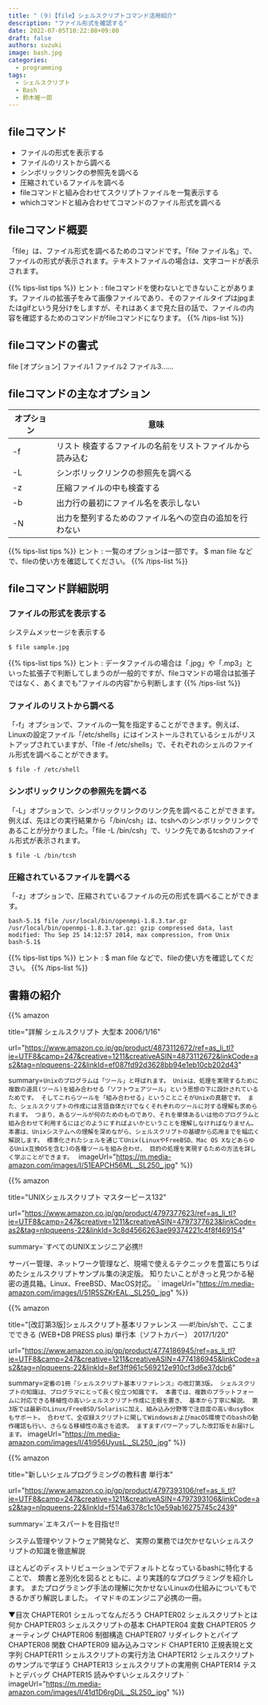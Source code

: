 ```yaml
---
title: "（９）【file】シェルスクリプトコマンド活用紹介"
description: "ファイル形式を確認する"
date: 2022-07-05T10:22:08+09:00
draft: false
authors: suzuki
image: bash.jpg
categories:
  - programming
tags:
  - シェルスクリプト
  - Bash
  - 鈴木維一郎
---
```


## fileコマンド
- ファイルの形式を表示する
- ファイルのリストから調べる
- シンボリックリンクの参照先を調べる
- 圧縮されているファイルを調べる
- fileコマンドと組み合わせてスクリプトファイルを一覧表示する
- whichコマンドと組み合わせてコマンドのファイル形式を調べる

## fileコマンド概要
「file」は、ファイル形式を調べるためのコマンドです。「file ファイル名」で、ファイルの形式が表示されます。テキストファイルの場合は、文字コードが表示されます。

{{% tips-list tips %}}
ヒント
: fileコマンドを使わないとできないことがあります。ファイルの拡張子をみて画像ファイルであり、そのファイルタイプはjpgまたはgifという見分けをしますが、それはあくまで見た目の話で、ファイルの内容を確認するためのコマンドがfileコマンドになります。
{{% /tips-list %}}
 

## fileコマンドの書式
file [オプション] ファイル1 ファイル2 ファイル3……


## fileコマンドの主なオプション

|オプション    |意味|
|--------------|----|
|-f	|リスト	検査するファイルの名前をリストファイルから読み込む|
|-L	|シンボリックリンクの参照先を調べる|
|-z	|圧縮ファイルの中も検査する|
|-b	|出力行の最初にファイル名を表示しない|
|-N	|出力を整列するためのファイル名への空白の追加を行わない|

{{% tips-list tips %}}
ヒント
: 一覧のオプションは一部です。 $ man file   などで、fileの使い方を確認してください。
{{% /tips-list %}}


## fileコマンド詳細説明

### ファイルの形式を表示する

システムメッセージを表示する
```
$ file sample.jpg
```

{{% tips-list tips %}}
ヒント
: データファイルの場合は「.jpg」や「.mp3」といった拡張子で判断してしまうのが一般的ですが、fileコマンドの場合は拡張子ではなく、あくまでも“ファイルの内容”から判断します 
{{% /tips-list %}}


### ファイルのリストから調べる
「-f」オプションで、ファイルの一覧を指定することができます。例えば、Linuxの設定ファイル「/etc/shells」にはインストールされているシェルがリストアップされていますが、「file -f /etc/shells」で、それぞれのシェルのファイル形式を調べることができます。


```
$ file -f /etc/shell
```

### シンボリックリンクの参照先を調べる 

「-L」オプションで、シンボリックリンクのリンク先を調べることができます。例えば、先ほどの実行結果から「/bin/csh」は、tcshへのシンボリックリンクであることが分かりました。「file -L /bin/csh」で、リンク先であるtcshのファイル形式が表示されます。

```
$ file -L /bin/tcsh
```


### 圧縮されているファイルを調べる 
「-z」オプションで、圧縮されているファイルの元の形式を調べることができます。

```
bash-5.1$ file /usr/local/bin/openmpi-1.8.3.tar.gz
/usr/local/bin/openmpi-1.8.3.tar.gz: gzip compressed data, last modified: Thu Sep 25 14:12:57 2014, max compression, from Unix
bash-5.1$
```

{{% tips-list tips %}}
ヒント
: $ man file   などで、fileの使い方を確認してください。
{{% /tips-list %}}

## 書籍の紹介

{{% amazon

title="詳解 シェルスクリプト 大型本  2006/1/16"

url="https://www.amazon.co.jp/gp/product/4873112672/ref=as_li_tl?ie=UTF8&camp=247&creative=1211&creativeASIN=4873112672&linkCode=as2&tag=nlpqueens-22&linkId=ef087fd92d3628bb94e1eb10cb202d43"

summary=`Unixのプログラムは「ツール」と呼ばれます。
Unixは、処理を実現するために複数の道具(ツール)を組み合わせる「ソフトウェアツール」という思想の下に設計されているためです。
そしてこれらツールを「組み合わせる」ということこそがUnixの真髄です。
また、シェルスクリプトの作成には言語自体だけでなくそれぞれのツールに対する理解も求められます。
つまり、あるツールが何のためのものであり、それを単体あるいは他のプログラムと組み合わせて利用するにはどのようにすればよいかということを理解しなければなりません。
本書は、Unixシステムへの理解を深めながら、シェルスクリプトの基礎から応用までを幅広く解説します。
標準化されたシェルを通じてUnix(LinuxやFreeBSD、Mac OS XなどあらゆるUnix互換OSを含む)の各種ツールを組み合わせ、
目的の処理を実現するための方法を詳しく学ぶことができます。
`
imageUrl="https://m.media-amazon.com/images/I/51EAPCH56ML._SL250_.jpg"
%}}

{{% amazon

title="UNIXシェルスクリプト マスターピース132"

url="https://www.amazon.co.jp/gp/product/4797377623/ref=as_li_tl?ie=UTF8&camp=247&creative=1211&creativeASIN=4797377623&linkCode=as2&tag=nlpqueens-22&linkId=3c8d4566263ae99374221c4f8f469154"

summary=`すべてのUNIXエンジニア必携!!

サーバー管理、ネットワーク管理など、現場で使えるテクニックを豊富にちりばめたシェルスクリプトサンプル集の決定版。
知りたいことがきっと見つかる秘密の道具箱。Linux、FreeBSD、MacOS対応。
`
imageUrl="https://m.media-amazon.com/images/I/51R5SZKrEAL._SL250_.jpg"
%}}


{{% amazon

title="[改訂第3版]シェルスクリプト基本リファレンス ──#!/bin/shで、ここまでできる (WEB+DB PRESS plus) 単行本（ソフトカバー）  2017/1/20"

url="https://www.amazon.co.jp/gp/product/4774186945/ref=as_li_tl?ie=UTF8&camp=247&creative=1211&creativeASIN=4774186945&linkCode=as2&tag=nlpqueens-22&linkId=8ef3ff961c569212e910cf3d6e37dcb6"

summary=`定番の1冊『シェルスクリプト基本リファレンス』の改訂第3版。
シェルスクリプトの知識は、プログラマにとって長く役立つ知識です。
本書では、複数のプラットフォームに対応できる移植性の高いシェルスクリプト作成に主眼を置き、
基本から丁寧に解説。
第3版では最新のLinux/FreeBSD/Solarisに加え、組み込み分野等で注目度の高いBusyBoxもサポート。
合わせて、全収録スクリプトに関してWindowsおよびmacOS環境でのbashの動作確認も行い、さらなる移植性の高さを追求。
ますますパワーアップした改訂版をお届けします。`
imageUrl="https://m.media-amazon.com/images/I/41i956UyusL._SL250_.jpg"
%}}

{{% amazon

title="新しいシェルプログラミングの教科書 単行本"

url="https://www.amazon.co.jp/gp/product/4797393106/ref=as_li_tl?ie=UTF8&camp=247&creative=1211&creativeASIN=4797393106&linkCode=as2&tag=nlpqueens-22&linkId=f514a6378c1c10e59ab16275745c2439"

summary=`エキスパートを目指せ!!

システム管理やソフトウェア開発など、
実際の業務では欠かせないシェルスクリプトの知識を徹底解説

ほとんどのディストリビューションでデフォルトとなっているbashに特化することで、
類書と差別化を図るとともに、より実践的なプログラミングを紹介します。
またプログラミング手法の理解に欠かせないLinuxの仕組みについてもできるかぎり解説しました。
イマドキのエンジニア必携の一冊。

▼目次
CHAPTER01 シェルってなんだろう
CHAPTER02 シェルスクリプトとは何か
CHAPTER03 シェルスクリプトの基本
CHAPTER04 変数
CHAPTER05 クォーティング
CHAPTER06 制御構造
CHAPTER07 リダイレクトとパイプ
CHAPTER08 関数
CHAPTER09 組み込みコマンド
CHAPTER10 正規表現と文字列
CHAPTER11 シェルスクリプトの実行方法
CHAPTER12 シェルスクリプトのサンプルで学ぼう
CHAPTER13 シェルスクリプトの実用例
CHAPTER14 テストとデバッグ
CHAPTER15 読みやすいシェルスクリプト
`
imageUrl="https://m.media-amazon.com/images/I/41d1D6rgDiL._SL250_.jpg"
%}}




